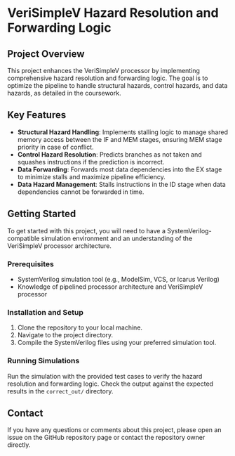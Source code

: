# VeriSimpleV Hazard Resolution and Forwarding Logic

## Project Overview
This project enhances the VeriSimpleV processor by implementing comprehensive hazard resolution and forwarding logic. The goal is to optimize the pipeline to handle structural hazards, control hazards, and data hazards, as detailed in the coursework.

## Key Features
- **Structural Hazard Handling**: Implements stalling logic to manage shared memory access between the IF and MEM stages, ensuring MEM stage priority in case of conflict.
- **Control Hazard Resolution**: Predicts branches as not taken and squashes instructions if the prediction is incorrect.
- **Data Forwarding**: Forwards most data dependencies into the EX stage to minimize stalls and maximize pipeline efficiency.
- **Data Hazard Management**: Stalls instructions in the ID stage when data dependencies cannot be forwarded in time.

## Getting Started
To get started with this project, you will need to have a SystemVerilog-compatible simulation environment and an understanding of the VeriSimpleV processor architecture.

### Prerequisites
- SystemVerilog simulation tool (e.g., ModelSim, VCS, or Icarus Verilog)
- Knowledge of pipelined processor architecture and VeriSimpleV processor

### Installation and Setup
1. Clone the repository to your local machine.
2. Navigate to the project directory.
3. Compile the SystemVerilog files using your preferred simulation tool.

### Running Simulations
Run the simulation with the provided test cases to verify the hazard resolution and forwarding logic. Check the output against the expected results in the `correct_out/` directory.

## Contact
If you have any questions or comments about this project, please open an issue on the GitHub repository page or contact the repository owner directly.

